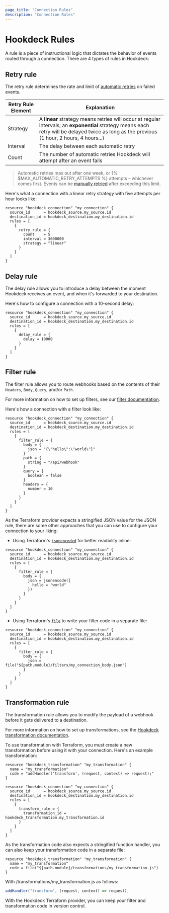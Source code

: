 ```yaml
---
page_title: "Connection Rules"
description: "Connection Rules"
---
```


# Hookdeck Rules

A rule is a piece of instructional logic that dictates the behavior of events
routed through a connection. There are 4 types of rules in Hookdeck:

## Retry rule

The retry rule determines the rate and limit of
[automatic retries](https://hookdeck.com/docs/automatically-retry-events) on
failed events.

| Retry Rule Element | Explanation                                                                                                                                                                                   |
| ------------------ | --------------------------------------------------------------------------------------------------------------------------------------------------------------------------------------------- |
| Strategy           | A **linear** strategy means retries will occur at regular intervals; an **exponential** strategy means each retry will be delayed twice as long as the previous (1 hour, 2 hours, 4 hours...) |
| Interval           | The delay between each automatic retry                                                                                                                                                        |
| Count              | The number of automatic retries Hookdeck will attempt after an event fails                                                                                                                    |

> Automatic retries max out after one week, or
> {% $MAX_AUTOMATIC_RETRY_ATTEMPTS %} attempts – whichever comes first. Events
> can be [manually retried](https://hookdeck.com/docs/manually-retry-events)
> after exceeding this limit.

Here's what a connection with a linear retry strategy with five attempts per
hour looks like:

```hcl
resource "hookdeck_connection" "my_connection" {
  source_id      = hookdeck_source.my_source.id
  destination_id = hookdeck_destination.my_destination.id
  rules = [
    {
      retry_rule = {
        count    = 5
        interval = 3600000
        strategy = "linear"
      }
    }
  ]
}
```

## Delay rule

The delay rule allows you to introduce a delay between the moment Hookdeck
receives an event, and when it's forwarded to your destination.

Here's how to configure a connection with a 10-second delay:

```hcl
resource "hookdeck_connection" "my_connection" {
  source_id      = hookdeck_source.my_source.id
  destination_id = hookdeck_destination.my_destination.id
  rules = [
    {
      delay_rule = {
        delay = 10000
      }
    }
  ]
}
```

## Filter rule

The filter rule allows you to route webhooks based on the contents of their
`Headers`, `Body`, `Query`, and/or `Path`.

For more information on how to set up filters, see our
[filter documentation](https://hookdeck.com/docs/filters).

Here's how a connection with a filter look like:

```hcl
resource "hookdeck_connection" "my_connection" {
  source_id      = hookdeck_source.my_source.id
  destination_id = hookdeck_destination.my_destination.id
  rules = [
    {
      filter_rule = {
        body = {
          json = "{\"hello\":\"world\"}"
        }
        path = {
          string = "/api/webhook"
        }
        query = {
          boolean = false
        }
        headers = {
          number = 10
        }
      }
    }
  ]
}
```

As the Terraform provider expects a stringified JSON value for the JSON rule,
there are some other approaches that you can use to configure your connection to
your liking:

- Using Terraform's
  [`jsonencoded`](https://developer.hashicorp.com/terraform/language/functions/jsonencode)
  for better readbility inline:

```hcl
resource "hookdeck_connection" "my_connection" {
  source_id      = hookdeck_source.my_source.id
  destination_id = hookdeck_destination.my_destination.id
  rules = [
    {
      filter_rule = {
        body = {
          json = jsonencode({
            hello = "world"
          })
        }
      }
    }
  ]
}
```

- Using Terraform's
  [`file`](https://developer.hashicorp.com/terraform/language/functions/file) to
  write your filter code in a separate file:

```hcl
resource "hookdeck_connection" "my_connection" {
  source_id      = hookdeck_source.my_source.id
  destination_id = hookdeck_destination.my_destination.id
  rules = [
    {
      filter_rule = {
        body = {
          json = file("${path.module}/filters/my_connection_body.json")
        }
      }
    }
  ]
}
```

## Transformation rule

The transformation rule allows you to modify the payload of a webhook before it
gets delivered to a destination.

For more information on how to set up transformations, see the
[Hookdeck transformation documentation](https://hookdeck.com/docs/transformations).

To use transformation with Terraform, you must create a new transformation
before using it with your connection. Here's an example transformation:

```hcl
resource "hookdeck_transformation" "my_transformation" {
  name = "my_transformation"
  code = "addHandler('transform', (request, context) => request);"
}

resource "hookdeck_connection" "my_connection" {
  source_id      = hookdeck_source.my_source.id
  destination_id = hookdeck_destination.my_destination.id
  rules = [
    {
      transform_rule = {
        transformation_id = hookdeck_transformation.my_transformation.id
      }
    }
  ]
}
```

As the transformation code also expects a stringified function handler, you can
also keep your transformation code in a separate file:

```hcl
resource "hookdeck_transformation" "my_transformation" {
  name = "my_transformation"
  code = file("${path.module}/transformations/my_transformation.js")
}
```

With /transformations/my_transformation.js as follows:

```js
addHandler("transform", (request, context) => request);
```

With the Hookdeck Terraform provider, you can keep your filter and
transformation code in version control.
